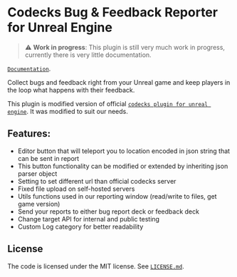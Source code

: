 # Codecks Bug & Feedback Reporter for Unreal Engine

> :warning: **Work in progress**: This plugin is still very much work in progress, currently there is very little documentation.

[`Documentation`](https://docs.google.com/document/d/114XjOAXXSG9q5k41aJJrlJY6LHzycnCGiXrVEVdEPT0).



Collect bugs and feedback right from your Unreal game and keep players in the loop what happens with their feedback.

This plugin is modified version of official [`codecks plugin for unreal engine`](https://github.com/codecks-io/codecks-unreal).
It was modified to suit our needs. 

## Features:
- Editor button that will teleport you to location encoded in json string that can be sent in report
- This button functionality can be modified or extended by inheriting json parser object
- Setting to set different url than official codecks server
- Fixed file upload on self-hosted servers
- Utils functions used in our reporting window (read/write to files, get game version)
- Send your reports to either bug report deck or feedback deck
- Change target API for internal and public testing
- Custom Log category for better readability



## License

The code is licensed under the MIT license. See [`LICENSE.md`](./LICENSE.md).
